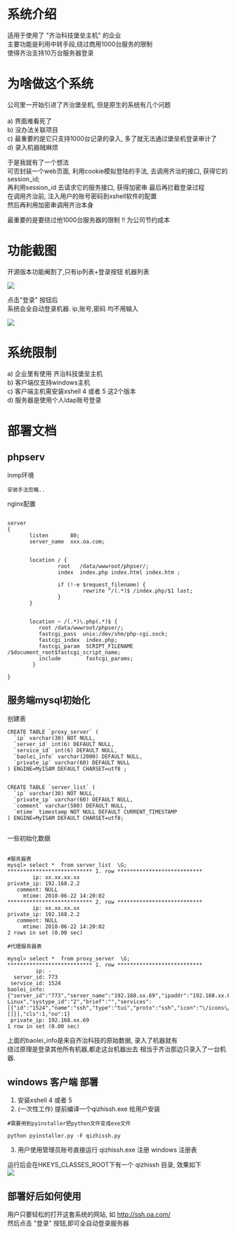 # 系统介绍

适用于使用了 "齐治科技堡垒主机" 的企业</br>
主要功能是利用中转手段,绕过商用1000台服务的限制</br>
使得齐治支持10万台服务器登录</br>


# 为啥做这个系统

公司里一开始引进了齐治堡垒机, 但是原生的系统有几个问题</br>
</br>
a) 界面难看死了</br>
b) 没办法关联项目</br>
c) 最重要的是它只支持1000台记录的录入, 多了就无法通过堡垒机登录审计了</br>
d) 录入机器贼麻烦</br>

于是我就有了一个想法</br>
可否封装一个web页面, 利用cookie模拟登陆的手法, 去调用齐治的接口, 获得它的session_id;</br>
再利用session_id 去请求它的服务接口, 获得加密串 最后再拦截登录过程</br>
在调用齐治前, 注入用户的账号密码到xshell软件的配置</br>
然后再利用加密串调用齐治本身</br>

最重要的是要绕过他1000台服务器的限制 !! 为公司节约成本

# 功能截图

开源版本功能阉割了,只有ip列表+登录按钮
机器列表</br>

<img src='https://raw.githubusercontent.com/linlin1988/qizhi_ssh/master/img/index.png'> </br>

点击"登录" 按钮后</br>
系统会全自动登录机器. ip,账号,密码 均不用输入</br>


<img src='https://raw.githubusercontent.com/linlin1988/qizhi_ssh/master/img/loging.png'> </br>


# 系统限制

a) 企业里有使用 齐治科技堡垒主机</br>
b) 客户端仅支持windows主机</br>
c) 客户端主机需安装xshell 4 或者 5 这2个版本</br>
d) 服务器是使用个人ldap账号登录</br>



# 部署文档

## phpserv

lnmp环境</br>

```
安装手法忽略..

```
nginx配置</br>

```

server
{
       listen       80;
       server_name  xxx.oa.com;


       location / {
                root   /data/wwwroot/phpser/;
                index  index.php index.html index.htm ;

                if (!-e $request_filename) {
                        rewrite ^/(.*)$ /index.php/$1 last;
                }
       }


       location ~ /(.*)\.php(.*)$ {
          root /data/wwwroot/phpser/;
          fastcgi_pass  unix:/dev/shm/php-cgi.sock;
          fastcgi_index  index.php;
          fastcgi_param  SCRIPT_FILENAME  /$document_root$fastcgi_script_name;
          include        fastcgi_params;
        }

}

```


## 服务端mysql初始化

创建表

```
CREATE TABLE `proxy_server` (
  `ip` varchar(30) NOT NULL,
  `server_id` int(6) DEFAULT NULL,
  `service_id` int(6) DEFAULT NULL,
  `baolei_info` varchar(2000) DEFAULT NULL,
  `private_ip` varchar(60) DEFAULT NULL
) ENGINE=MyISAM DEFAULT CHARSET=utf8 ;


CREATE TABLE `server_list` (
  `ip` varchar(30) NOT NULL,
  `private_ip` varchar(60) DEFAULT NULL, 
  `comment` varchar(500) DEFAULT NULL,
  `mtime` timestamp NOT NULL DEFAULT CURRENT_TIMESTAMP
) ENGINE=MyISAM DEFAULT CHARSET=utf8;


```

一些初始化数据

```

#服务器表
mysql> select *  from server_list  \G;
*************************** 1. row ***************************
        ip: xx.xx.xx.xx
private_ip: 192.168.2.2
   comment: NULL
     mtime: 2018-06-22 14:20:02
*************************** 2. row ***************************
        ip: xx.xx.xx.xx
private_ip: 192.168.2.2
   comment: NULL
     mtime: 2018-06-22 14:20:02
2 rows in set (0.00 sec)

#代理服务器表

mysql> select *  from proxy_server  \G;
*************************** 1. row ***************************
         ip: -
  server_id: 773
 service_id: 1524
baolei_info: {"server_id":"773","server_name":"192.168.xx.69","ipaddr":"192.168.xx.69","account":"6","remote":"any","systype":"General Linux","systype_id":"2","brief":"","services":[{"id":"1524","name":"ssh","type":"tui","proto":"ssh","icon":"\/icons\/default\/securecrt.gif","options":[]}],"cls":1,"no":1}
 private_ip: 192.168.xx.69
1 row in set (0.00 sec)

```

上面的baolei_info是来自齐治科技的原始数据, 录入了机器就有</br>
绕过原理是登录其他所有机器,都走这台机器出去
相当于齐治那边只录入了一台机器.


## windows 客户端 部署

1. 安装xshell 4 或者 5</br>
2. (一次性工作) 提前编译一个qizhissh.exe 给用户安装</br>

```
#需要用到pyinstaller把python文件变成exe文件

python pyinstaller.py -F qizhissh.py 

```

3. 用户使用管理员账号直接运行 qizhissh.exe 注册 windows 注册表</br>

运行后会在HKEYS_CLASSES_ROOT下有一个 qizhissh 目录, 效果如下</br>
<img src='https://raw.githubusercontent.com/linlin1988/qizhi_ssh/master/img/regpic.png'> </br>




## 部署好后如何使用

用户只要轻松的打开这套系统的网站, 如 http://ssh.oa.com/ </br>
然后点击 "登录" 按钮,即可全自动登录服务器 </br>

